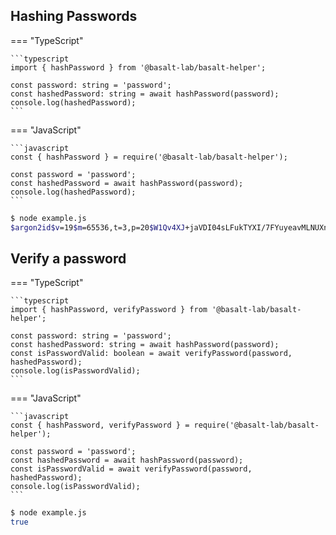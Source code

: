 ## **Hashing Passwords**

=== "TypeScript"

    ```typescript
    import { hashPassword } from '@basalt-lab/basalt-helper';

    const password: string = 'password';
    const hashedPassword: string = await hashPassword(password);
    console.log(hashedPassword);
    ```

=== "JavaScript"

    ```javascript
    const { hashPassword } = require('@basalt-lab/basalt-helper');

    const password = 'password';
    const hashedPassword = await hashPassword(password);
    console.log(hashedPassword);
    ```

<!-- termynal -->

```bash
$ node example.js
$argon2id$v=19$m=65536,t=3,p=20$W1Qv4XJ+jaVDI04sLFukTYXI/7FYuyeavMLNUXnnrPQ$JfQgEbewRGjjGIpGEIDp/vIqeX7avK2DqYIddilsqng
```

## **Verify a password**

=== "TypeScript"

    ```typescript
    import { hashPassword, verifyPassword } from '@basalt-lab/basalt-helper';

    const password: string = 'password';
    const hashedPassword: string = await hashPassword(password);
    const isPasswordValid: boolean = await verifyPassword(password, hashedPassword);
    console.log(isPasswordValid);
    ```
=== "JavaScript"

    ```javascript
    const { hashPassword, verifyPassword } = require('@basalt-lab/basalt-helper');

    const password = 'password';
    const hashedPassword = await hashPassword(password);
    const isPasswordValid = await verifyPassword(password, hashedPassword);
    console.log(isPasswordValid);
    ```
<!-- termynal -->

```bash
$ node example.js
true
```

<script data-name="BMC-Widget"
    data-cfasync="false"
    src="https://cdnjs.buymeacoffee.com/1.0.0/widget.prod.min.js"
    data-id="necrelox"
    data-description="Support me on Buy me a coffee!"
    data-message="Thank you for visiting!"
    data-color="#5F7FFF"
    data-position="Right"
    data-x_margin="18"
    data-y_margin="22" />
